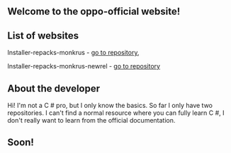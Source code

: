 ## Welcome to the oppo-official website!




## List of websites
Installer-repacks-monkrus - [go to repository](https://github.com/oppro-officiall/installer-repacks-monkrus),

Installer-repacks-monkrus-newrel - [go to repository](https://github.com/oppro-officiall/installer-repacks-monkurs-newrel)



## About the developer
Hi! I'm not a C # pro, but I only know the basics. So far I only have two repositories. I can't find a normal resource where you can fully learn C #, I don't really want to learn from the official documentation.



## Soon!
